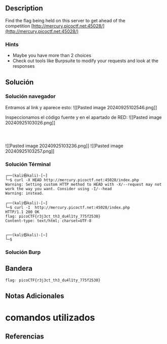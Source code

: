 ## Description

Find the flag being held on this server to get ahead of the competition [http://mercury.picoctf.net:45028/](http://mercury.picoctf.net:45028/)

### Hints
- Maybe you have more than 2 choices
- Check out tools like Burpsuite to modify your requests and look at the responses
## Solución
### Solución navegador
Entramos al link y aparece esto:
![[Pasted image 20240925102546.png]] 

Inspeccionamos el código fuente y en el apartado de RED:
![[Pasted image 20240925103026.png]]
```shell



```

![[Pasted image 20240925103236.png]]
![[Pasted image 20240925103257.png]]

### Solución Términal
``` shell
┌──(kali㉿kali)-[~]
└─$ curl -X HEAD http://mercury.picoctf.net:45028/index.php                                            
Warning: Setting custom HTTP method to HEAD with -X/--request may not work the way you want. Consider using -I/--head 
Warning: instead.

┌──(kali㉿kali)-[~]
└─$ curl -I  http://mercury.picoctf.net:45028/index.php
HTTP/1.1 200 OK
flag: picoCTF{r3j3ct_th3_du4l1ty_775f2530}
Content-type: text/html; charset=UTF-8

                                                                                                                             
┌──(kali㉿kali)-[~]
└─$ 

```

### Solución Burp
## Bandera
```css
flag: picoCTF{r3j3ct_th3_du4l1ty_775f2530}
```
## Notas Adicionales

# comandos utilizados

## Referencias
